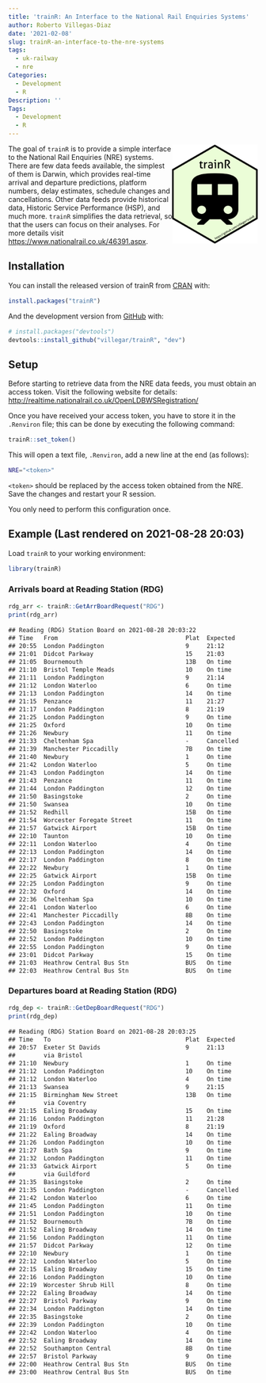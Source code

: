 ```yaml
---
title: 'trainR: An Interface to the National Rail Enquiries Systems'
author: Roberto Villegas-Diaz
date: '2021-02-08'
slug: trainR-an-interface-to-the-nre-systems
tags:
  - uk-railway
  - nre
Categories:
  - Development
  - R
Description: ''
Tags:
  - Development
  - R
---
```


<img src="https://raw.githubusercontent.com/villegar/trainR/main/inst/images/logo.png" alt="logo" align="right" height=200px/>

The goal of `trainR` is to provide a simple interface to the 
National Rail Enquiries (NRE) systems. There are few data feeds 
available, the simplest of them is Darwin, which provides real-time 
arrival and departure predictions, platform numbers, delay estimates, 
schedule changes and cancellations. Other data feeds provide historical 
data, Historic Service Performance (HSP), and much more. `trainR` 
simplifies the data retrieval, so that the users can focus on their 
analyses. For more details visit 
https://www.nationalrail.co.uk/46391.aspx.

## Installation

You can install the released version of trainR from [CRAN](https://CRAN.R-project.org) with:

``` r
install.packages("trainR")
```

And the development version from [GitHub](https://github.com/) with:

``` r
# install.packages("devtools")
devtools::install_github("villegar/trainR", "dev")
```

## Setup
Before starting to retrieve data from the NRE data feeds, you must obtain an access token. 
Visit the following website for details: http://realtime.nationalrail.co.uk/OpenLDBWSRegistration/

Once you have received your access token, you have to store it in the `.Renviron` file; this can be 
done by executing the following command:


```r
trainR::set_token()
```

This will open a text file, `.Renviron`, add a new line at the end (as follows):

```bash
NRE="<token>"
```

`<token>` should be replaced by the access token obtained from the NRE. Save the changes and restart 
your R session.

You only need to perform this configuration once.

## Example (Last rendered on 2021-08-28 20:03)

Load `trainR` to your working environment:

```r
library(trainR)
```

### Arrivals board at Reading Station (RDG)


```r
rdg_arr <- trainR::GetArrBoardRequest("RDG")
print(rdg_arr)
```

```
## Reading (RDG) Station Board on 2021-08-28 20:03:22
## Time   From                                    Plat  Expected
## 20:55  London Paddington                       9     21:12
## 21:01  Didcot Parkway                          15    21:03
## 21:05  Bournemouth                             13B   On time
## 21:10  Bristol Temple Meads                    10    On time
## 21:11  London Paddington                       9     21:14
## 21:12  London Waterloo                         6     On time
## 21:13  London Paddington                       14    On time
## 21:15  Penzance                                11    21:27
## 21:17  London Paddington                       8     21:19
## 21:25  London Paddington                       9     On time
## 21:25  Oxford                                  10    On time
## 21:26  Newbury                                 11    On time
## 21:33  Cheltenham Spa                          -     Cancelled
## 21:39  Manchester Piccadilly                   7B    On time
## 21:40  Newbury                                 1     On time
## 21:42  London Waterloo                         5     On time
## 21:43  London Paddington                       14    On time
## 21:43  Penzance                                11    On time
## 21:44  London Paddington                       12    On time
## 21:50  Basingstoke                             2     On time
## 21:50  Swansea                                 10    On time
## 21:52  Redhill                                 15B   On time
## 21:54  Worcester Foregate Street               11    On time
## 21:57  Gatwick Airport                         15B   On time
## 22:10  Taunton                                 10    On time
## 22:11  London Waterloo                         4     On time
## 22:13  London Paddington                       14    On time
## 22:17  London Paddington                       8     On time
## 22:22  Newbury                                 1     On time
## 22:25  Gatwick Airport                         15B   On time
## 22:25  London Paddington                       9     On time
## 22:32  Oxford                                  14    On time
## 22:36  Cheltenham Spa                          10    On time
## 22:41  London Waterloo                         6     On time
## 22:41  Manchester Piccadilly                   8B    On time
## 22:43  London Paddington                       14    On time
## 22:50  Basingstoke                             2     On time
## 22:52  London Paddington                       10    On time
## 22:55  London Paddington                       9     On time
## 23:01  Didcot Parkway                          15    On time
## 21:03  Heathrow Central Bus Stn                BUS   On time
## 22:03  Heathrow Central Bus Stn                BUS   On time
```

### Departures board at Reading Station (RDG)


```r
rdg_dep <- trainR::GetDepBoardRequest("RDG")
print(rdg_dep)
```

```
## Reading (RDG) Station Board on 2021-08-28 20:03:25
## Time   To                                      Plat  Expected
## 20:57  Exeter St Davids                        9     21:13
##        via Bristol                             
## 21:10  Newbury                                 1     On time
## 21:12  London Paddington                       10    On time
## 21:12  London Waterloo                         4     On time
## 21:13  Swansea                                 9     21:15
## 21:15  Birmingham New Street                   13B   On time
##        via Coventry                            
## 21:15  Ealing Broadway                         15    On time
## 21:16  London Paddington                       11    21:28
## 21:19  Oxford                                  8     21:19
## 21:22  Ealing Broadway                         14    On time
## 21:26  London Paddington                       10    On time
## 21:27  Bath Spa                                9     On time
## 21:32  London Paddington                       11    On time
## 21:33  Gatwick Airport                         5     On time
##        via Guildford                           
## 21:35  Basingstoke                             2     On time
## 21:35  London Paddington                       -     Cancelled
## 21:42  London Waterloo                         6     On time
## 21:45  London Paddington                       11    On time
## 21:51  London Paddington                       10    On time
## 21:52  Bournemouth                             7B    On time
## 21:52  Ealing Broadway                         14    On time
## 21:56  London Paddington                       11    On time
## 21:57  Didcot Parkway                          12    On time
## 22:10  Newbury                                 1     On time
## 22:12  London Waterloo                         5     On time
## 22:15  Ealing Broadway                         15    On time
## 22:16  London Paddington                       10    On time
## 22:19  Worcester Shrub Hill                    8     On time
## 22:22  Ealing Broadway                         14    On time
## 22:27  Bristol Parkway                         9     On time
## 22:34  London Paddington                       14    On time
## 22:35  Basingstoke                             2     On time
## 22:39  London Paddington                       10    On time
## 22:42  London Waterloo                         4     On time
## 22:52  Ealing Broadway                         14    On time
## 22:52  Southampton Central                     8B    On time
## 22:57  Bristol Parkway                         9     On time
## 22:00  Heathrow Central Bus Stn                BUS   On time
## 23:00  Heathrow Central Bus Stn                BUS   On time
```

